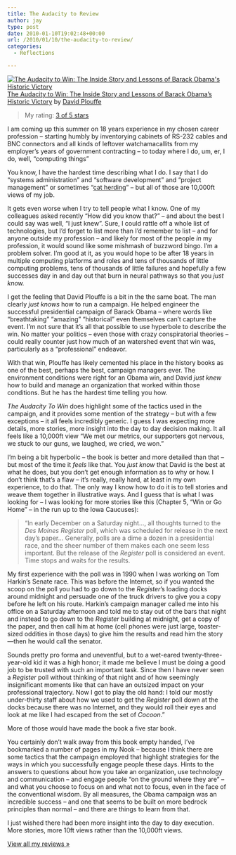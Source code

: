 ```yaml
---
title: The Audacity to Review
author: jay
type: post
date: 2010-01-10T19:02:48+00:00
url: /2010/01/10/the-audacity-to-review/
categories:
  - Reflections

---
```

[![The Audacity to Win: The Inside Story and Lessons of Barack Obama's Historic Victory][1]][2] [The Audacity to Win: The Inside Story and Lessons of Barack Obama’s Historic Victory][2] by [David Plouffe][3]

> My rating: [3 of 5 stars][4]

I am coming up this summer on 18 years experience in my chosen career profession &#8211; starting humbly by inventorying cabinets of RS-232 cables and BNC connectors and all kinds of leftover watchamacallits from my employer’s years of government contracting &#8211; to today where I do, um, er, I do, well, “computing things”

You know, I have the hardest time describing what I do. I say that I do “systems administration” and “software development” and “project management” or sometimes “[cat herding][5]” &#8211; but all of those are 10,000ft views of my job.

It gets even worse when I try to tell people what I know. One of my colleagues asked recently “How did you know that?” &#8211; and about the best I could say was well, “I just knew”. Sure, I could rattle off a whole list of technologies, but I’d forget to list more than I’d remember to list &#8211; and for anyone outside my profession &#8211; and likely for most of the people _in_ my profession, it would sound like some mishmash of buzzword bingo. I’m a problem solver. I’m good at it, as you would hope to be after 18 years in multiple computing platforms and roles and tens of thousands of little computing problems, tens of thousands of little failures and hopefully a few successes day in and day out that burn in neural pathways so that you _just know._

I get the feeling that David Plouffe is a bit in the the same boat. The man clearly _just knows_ how to run a campaign. He helped engineer the successful presidential campaign of Barack Obama &#8211; where words like “breathtaking” “amazing” “historical” even themselves can’t capture the event. I’m not sure that it’s all that possible to use hyperbole to describe the win. No matter your politics &#8211; even those with crazy conspiratorial theories &#8211; could really counter just how much of an watershed event that win was, particularly as a “professional” endeavor.

With that win, Plouffe has likely cemented his place in the history books as one of the best, perhaps the best, campaign managers ever. The environment conditions were right for an Obama win, and David _just knew_ how to build and manage an organization that worked within those conditions. But he has the hardest time telling you how.

_The Audacity To Win_ does highlight some of the tactics used in the campaign, and it provides some mention of the strategy &#8211; but with a few exceptions &#8211; it all feels incredibly generic. I guess I was expecting more details, more stories, more insight into the day to day decision making. It all feels like a 10,000ft view “We met our metrics, our supporters got nervous, we stuck to our guns, we laughed, we cried, we won.”

I’m being a bit hyperbolic &#8211; the book is better and more detailed than that &#8211; but most of the time it _feels_ like that. You _just know_ that David is the best at what he does, but you don’t get enough information as to why or how. I don’t think that’s a flaw &#8211; it’s really, really hard, at least in my own experience, to do that. The only way I know how to do it is to tell stories and weave them together in illustrative ways. And I guess that is what I was looking for &#8211; I was looking for more stories like this (Chapter 5, “Win or Go Home” &#8211; in the run up to the Iowa Caucuses):

> “In early December on a Saturday night…, all thoughts turned to the _Des Moines Register_ poll, which was scheduled for release in the next day’s paper… Generally, polls are a dime a dozen in a presidential race, and the sheer number of them makes each one seem less important. But the release of the _Register_ poll is considered an event. Time stops and waits for the results.

My first experience with the poll was in 1990 when I was working on Tom Harkin’s Senate race. This was before the Internet, so if you wanted the scoop on the poll you had to go down to the _Register_’s loading docks around midnight and persuade one of the truck drivers to give you a copy before he left on his route. Harkin’s campaign manager called me into his office on a Saturday afternoon and told me to stay out of the bars that night and instead to go down to the _Register_ building at midnight, get a copy of the paper, and then call him at home (cell phones were just large, toaster-sized oddities in those days) to give him the results and read him the story—then he would call the senator.

Sounds pretty pro forma and uneventful, but to a wet-eared twenty-three-year-old kid it was a high honor; it made me believe I must be doing a good job to be trusted with such an important task. Since then I have never seen a _Register_ poll without thinking of that night and of how seemingly insignificant moments like that can have an outsized impact on your professional trajectory. Now I got to play the old hand: I told our mostly under-thirty staff about how we used to get the _Register_ poll down at the docks because there was no Internet, and they would roll their eyes and look at me like I had escaped from the set of _Cocoon_.”

More of those would have made the book a five star book.

You certainly don’t walk away from this book empty handed, I’ve bookmarked a number of pages in my Nook &#8211; because I think there are some tactics that the campaign employed that highlight strategies for the ways in which you successfully engage people these days. Hints to the answers to questions about how you take an organization, use technology and communication &#8211; and engage people “on the ground where they are” &#8211; and what you choose to focus on and what not to focus, even in the face of the conventional wisdom. By all measures, the Obama campaign was an incredible success &#8211; and one that seems to be built on more bedrock principles than normal &#8211; and there are things to learn from that.

I just wished there had been more insight into the day to day execution. More stories, more 10ft views rather than the 10,000ft views.

[View all my reviews »][6]

 [1]: http://ecx.images-amazon.com/images/I/41EYuA0xjsL._SX106_.jpg
 [2]: http://www.goodreads.com/book/show/6452758-the-audacity-to-win
 [3]: http://www.goodreads.com/author/show/2897135.David_Plouffe
 [4]: http://www.goodreads.com/review/show/80107034
 [5]: http://www.youtube.com/watch?v=1SmgLtg1Izw
 [6]: http://www.goodreads.com/review/list/3015726-jason-young